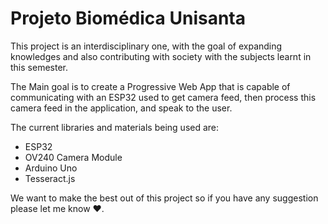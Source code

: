 # Projeto Biomédica Unisanta
This project is an interdisciplinary one, with the goal of expanding knowledges and also contributing with society with the subjects learnt in this semester.

The Main goal is to create a Progressive Web App that is capable of communicating with an ESP32 used to get camera feed, then process this camera feed in the application, and speak to the user.

The current libraries and materials being used are:
<ul>
    <li>ESP32</li>
    <li>OV240 Camera Module</li>
    <li>Arduino Uno</li>
    <li>Tesseract.js</li>
</ul>

We want to make the best out of this project so if you have any suggestion please let me know ❤️.